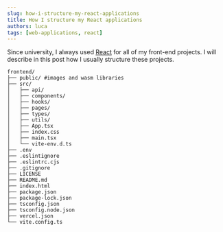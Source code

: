 ```yaml
---
slug: how-i-structure-my-react-applications
title: How I structure my React applications
authors: luca
tags: [web-applications, react]
---
```


Since university, I always used [React](https://react.dev/) for all of my front-end projects. I will describe in this post how I usually structure these projects. 

<!--truncate-->

```
frontend/
├── public/ #images and wasm libraries
├── src/
│   ├── api/
│   ├── components/
│   ├── hooks/
│   ├── pages/
│   ├── types/
│   ├── utils/
│   ├── App.tsx
│   ├── index.css
│   ├── main.tsx
│   └── vite-env.d.ts
├── .env
├── .eslintignore
├── .eslintrc.cjs
├── .gitignore
├── LICENSE
├── README.md
├── index.html
├── package.json
├── package-lock.json
├── tsconfig.json
├── tsconfig.node.json
├── vercel.json
└── vite.config.ts
```